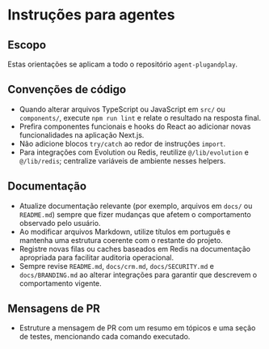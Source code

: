 # Instruções para agentes

## Escopo
Estas orientações se aplicam a todo o repositório `agent-plugandplay`.

## Convenções de código
- Quando alterar arquivos TypeScript ou JavaScript em `src/` ou `components/`, execute `npm run lint` e relate o resultado na resposta final.
- Prefira componentes funcionais e hooks do React ao adicionar novas funcionalidades na aplicação Next.js.
- Não adicione blocos `try/catch` ao redor de instruções `import`.
- Para integrações com Evolution ou Redis, reutilize `@/lib/evolution` e `@/lib/redis`; centralize variáveis de ambiente nesses helpers.

## Documentação
- Atualize documentação relevante (por exemplo, arquivos em `docs/` ou `README.md`) sempre que fizer mudanças que afetem o comportamento observado pelo usuário.
- Ao modificar arquivos Markdown, utilize títulos em português e mantenha uma estrutura coerente com o restante do projeto.
- Registre novas filas ou caches baseados em Redis na documentação apropriada para facilitar auditoria operacional.
- Sempre revise `README.md`, `docs/crm.md`, `docs/SECURITY.md` e `docs/BRANDING.md` ao alterar integrações para garantir que descrevem o comportamento vigente.

## Mensagens de PR
- Estruture a mensagem de PR com um resumo em tópicos e uma seção de testes, mencionando cada comando executado.
